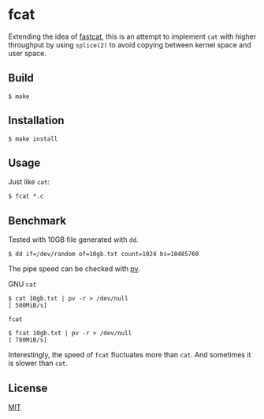 # fcat

Extending the idea of [fastcat](https://endler.dev/2018/fastcat/), this is an attempt to implement `cat` with higher throughput by using `splice(2)` to avoid copying between kernel space and user space.

## Build
```console
$ make
```

## Installation
```console
$ make install
```

## Usage
Just like `cat`:

```console
$ fcat *.c
```

## Benchmark
Tested with 10GB file generated with `dd`.
```console
$ dd if=/dev/random of=10gb.txt count=1024 bs=10485760
```

The pipe speed can be checked with [pv](https://www.ivarch.com/programs/pv.shtml).

GNU `cat`
```console
$ cat 10gb.txt | pv -r > /dev/null
[ 500MiB/s]
```

`fcat`
```console
$ fcat 10gb.txt | pv -r > /dev/null
[ 780MiB/s]
```

Interestingly, the speed of `fcat` fluctuates more than `cat`. And sometimes it is slower than `cat`.

## License
[MIT](https://choosealicense.com/licenses/mit/)
